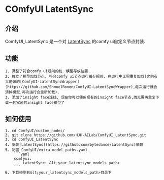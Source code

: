 # COmfyUI LatentSync 

## 介绍

ComfyUI_LatentSync 是一个对 [LatentSync](https://github.com/bytedance/LatentSync) 的comfy ui自定义节点封装.  

## 功能
    1. 调整了符合comfy ui规则的统一模型存放位置.  
    2. 独立了模型加载节点, 符合comfy ui节点运行缓存规则, 在运行中无需重复加载(之前有大佬做的[ComfyUI-LatentSyncWrapper](https://github.com/ShmuelRonen/ComfyUI-LatentSyncWrapper),每次运行就会清掉模型,再次运行会重新加载).  
    3. 添加了insight face连线, 现在你可以使用现有的insight face节点,而无需再重复下载一套冗余的insight face模型了  

## 如何使用
    1. cd ComfyUI/custom_nodes/  
    2. git clone https://github.com/HJH-AILab/ComfyUI_LatentSync.git  
    3. cd ComfyUI_LatentSync  
    4. 安装[LatentSync](https://github.com/bytedance/LatentSync)依赖  
    5. 配置 ComfyUI/extra_model_paths.yaml  
        ```yaml
        comfyui:
            LatentSync: &lt;your_latentsync_models_path>
        ```
    6. 下载模型到&lt;your_latentsync_models_path>目录下  